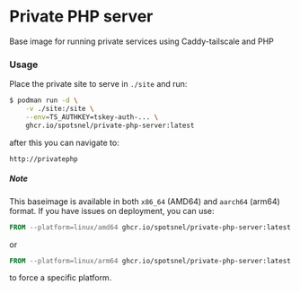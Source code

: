 Private PHP server
==================


Base image for running private services using Caddy-tailscale and PHP


### Usage

Place the private site to serve in `./site` and run:

```sh
$ podman run -d \
    -v ./site:/site \
    --env=TS_AUTHKEY=tskey-auth-... \
    ghcr.io/spotsnel/private-php-server:latest    
```

after this you can navigate to:

    http://privatephp


##### Note

This baseimage is available in both `x86_64` (AMD64) and `aarch64` (arm64) format. If you have issues on deployment, you can use:

```Dockerfile
FROM --platform=linux/amd64 ghcr.io/spotsnel/private-php-server:latest    

```

or

```Dockerfile
FROM --platform=linux/arm64 ghcr.io/spotsnel/private-php-server:latest    

```

to force a specific platform.